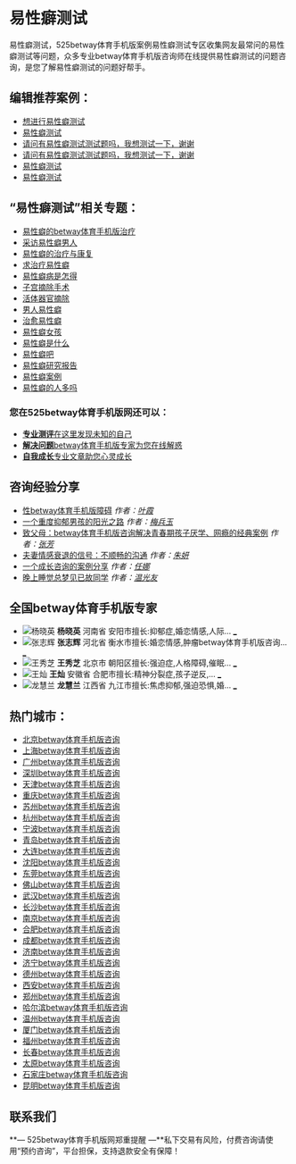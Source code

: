 # 易性癖测试

易性癖测试，525betway体育手机版案例易性癖测试专区收集网友最常问的易性癖测试等问题，众多专业betway体育手机版咨询师在线提供易性癖测试的问题咨询，是您了解易性癖测试的问题好帮手。

## 编辑推荐案例：

- [想进行易性癖测试](/case/4795-2607161.html)
- [易性癖测试](/case/20839-1925629.html)
- [请问有易性癖测试测试题吗，我想测试一下，谢谢](/case/13501-1555024.html)
- [请问有易性癖测试测试题吗，我想测试一下，谢谢](/case/16791-1405341.html)
- [易性癖测试](/case/15503-1170377.html)
- [易性癖测试](/case/14857-1105101.html)

## “易性癖测试”相关专题：

- [易性癖的betway体育手机版治疗](/casezt/yixingpidexinlizhiliao.html)
- [采访易性癖男人](/casezt/caifangyixingpinanren.html)
- [易性癖的治疗与康复](/casezt/yixingpidezhiliaoyukangfu.html)
- [求治疗易性癖](/casezt/qiuzhiliaoyixingpi.html)
- [易性癖病是怎得](/casezt/yixingpibingshizende.html)
- [子宫摘除手术](/casezt/zigongzhaichushoushu.html)
- [活体器官摘除](/casezt/huotiqiguanzhaichu.html)
- [男人易性癖](/casezt/nanrenyixingpi.html)
- [治愈易性癖](/casezt/zhiyuyixingpi.html)
- [易性癖女孩](/casezt/yixingpinvhai.html)
- [易性癖是什么](/casezt/yixingpishishime.html)
- [易性癖吧](/casezt/yixingpiba.html)
- [易性癖研究报告](/casezt/yixingpiyanjiubaogao.html)
- [易性癖案例](/casezt/yixingpianli.html)
- [易性癖的人多吗](/casezt/yixingpiderenduoma.html)

### 您在525betway体育手机版网还可以：

- [**专业测评**在这里发现未知的自己](/ceshi/index.html)
- [**解决问题**betway体育手机版专家为您在线解惑](/free/index.html)
- [**自我成长**专业文章助您心灵成长](/art/index.html)

## 咨询经验分享

- [性betway体育手机版障碍](/exp/581.html) _作者：[叶霞](/d11858.html)_
- [一个重度抑郁男孩的阳光之路](/exp/2671.html) _作者：[梅兵玉](/d22900.html)_
- [致父母：betway体育手机版咨询解决青春期孩子厌学、网瘾的经典案例](/exp/2197.html) _作者：[张芳](/d18974.html)_
- [夫妻情感衰退的信号：不顺畅的沟通](/exp/749.html) _作者：[朱妍](/d7161.html)_
- [一个成长咨询的案例分享](/exp/899.html) _作者：[任娜](/d3703.html)_
- [晚上睡觉总梦见已故同学](/exp/3204.html) _作者：[温光友](/d36307.html)_

## 全国betway体育手机版专家

- ![杨晓英](https://img.psy525.cn/upload/avatar/20220701/07c408a48dcb45b29cce21f2efcc69c7.jpg!200) **杨晓英** 河南省 安阳市擅长:抑郁症,婚恋情感,人际... [_](/d1227.html)
- ![张志辉](https://img.psy525.cn/upload/avatar/20210611/f6fa6e6c5dfa4682b72f2b2dad696642.jpg!200) **张志辉** 河北省 衡水市擅长:婚恋情感,肿瘤betway体育手机版咨询... [_](/d24449.html)
- ![王秀芝](https://img.psy525.cn/upload/avatar/20220404/e1e1ea9d63104ae2a7038065f9308244.jpg!200) **王秀芝** 北京市 朝阳区擅长:强迫症,人格障碍,催眠... [_](/d7600.html)
- ![王灿](https://img.psy525.cn/upload/avatar/20211224/e4065baedef146e0be1d6ca194d1402a.jpg!200) **王灿** 安徽省 合肥市擅长:精神分裂症,孩子逆反,... [_](/d25984.html)
- ![龙慧兰](https://img.psy525.cn/upload/avatar/20180916/b3083e0e5cee4726ac48d6e313ab5198.jpg!200) **龙慧兰** 江西省 九江市擅长:焦虑抑郁,强迫恐惧,婚... [_](/d57.html)

## 热门城市：

- [北京betway体育手机版咨询](/BJ525.html)
- [上海betway体育手机版咨询](/SH525.html)
- [广州betway体育手机版咨询](/GD525/guangzhou.html)
- [深圳betway体育手机版咨询](/GD525/shenzhen.html)
- [天津betway体育手机版咨询](/TJ525.html)
- [重庆betway体育手机版咨询](/CQ525.html)
- [苏州betway体育手机版咨询](/JS525/suzhou.html)
- [杭州betway体育手机版咨询](/ZJ525/hangzhou.html)
- [宁波betway体育手机版咨询](/ZJ525/ningbo.html)
- [青岛betway体育手机版咨询](/SD525/qingdao.html)
- [大连betway体育手机版咨询](/LL525/dalian.html)
- [沈阳betway体育手机版咨询](/LL525/shenyang.html)
- [东莞betway体育手机版咨询](/GD525/dongguan.html)
- [佛山betway体育手机版咨询](/GD525/foshan.html)
- [武汉betway体育手机版咨询](/HB525/wuhan.html)
- [长沙betway体育手机版咨询](/HN525/changsha.html)
- [南京betway体育手机版咨询](/JS525/nanjing.html)
- [合肥betway体育手机版咨询](/AH525/hefei.html)
- [成都betway体育手机版咨询](/SC525/chengdu.html)
- [济南betway体育手机版咨询](/SD525/jinan.html)
- [济宁betway体育手机版咨询](/SD525/jining.html)
- [德州betway体育手机版咨询](/SD525/dezhou.html)
- [西安betway体育手机版咨询](/SHANXI525/xian.html)
- [郑州betway体育手机版咨询](/HENAN525/zhengzhou.html)
- [哈尔滨betway体育手机版咨询](/HLJ525/haerbin.html)
- [温州betway体育手机版咨询](/ZJ525/wenzhou.html)
- [厦门betway体育手机版咨询](/FJ525/xiamen.html)
- [福州betway体育手机版咨询](/FJ525/fuzhou.html)
- [长春betway体育手机版咨询](/JL525/changchun.html)
- [太原betway体育手机版咨询](/SX525/taiyuan.html)
- [石家庄betway体育手机版咨询](/HEBEI525/shijiazhuang.html)
- [昆明betway体育手机版咨询](/YN525/kunming.html)

## 联系我们

**— 525betway体育手机版网郑重提醒 —**私下交易有风险，付费咨询请使用“预约咨询”，平台担保，支持退款安全有保障！